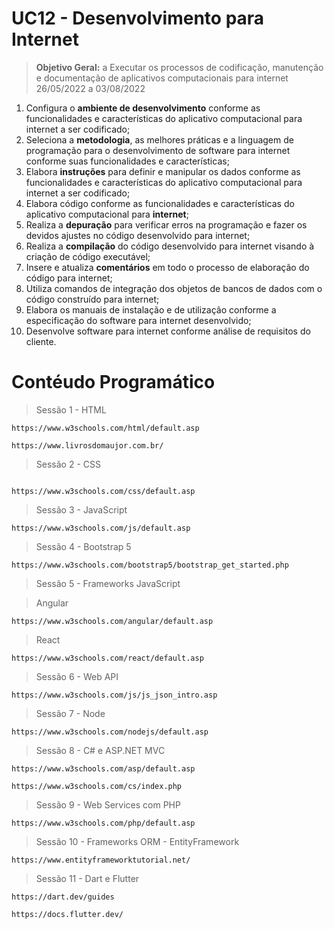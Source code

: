 <h1>UC12 - Desenvolvimento para Internet</h1>

> **Objetivo Geral:** a Executar os processos de codificação, manutenção e documentação de aplicativos computacionais para internet	26/05/2022 a	03/08/2022

1. Configura o **ambiente de desenvolvimento** conforme as funcionalidades e características do aplicativo computacional para internet a ser codificado;
2. Seleciona a **metodologia**, as melhores práticas e a linguagem de programação para o desenvolvimento de software para internet conforme suas funcionalidades e características;
3. Elabora **instruções** para definir e manipular os dados conforme as funcionalidades e características do aplicativo computacional para internet a ser codificado;
4. Elabora código conforme as funcionalidades e características do aplicativo computacional para **internet**;
5. Realiza a **depuração** para verificar erros na programação e fazer os devidos ajustes no código desenvolvido para internet;
6. Realiza a **compilação** do código desenvolvido para internet visando à criação de código executável;
7. Insere e atualiza **comentários** em todo o processo de elaboração do código para internet;
8. Utiliza comandos de integração dos objetos de bancos de dados com o código construído para internet;
9. Elabora os manuais de instalação e de utilização conforme a especificação do software para internet desenvolvido;
10. Desenvolve software para internet conforme análise de requisitos do cliente.


<h1> Contéudo Programático</h1>

>Sessão 1 - HTML

```
https://www.w3schools.com/html/default.asp

```

```
https://www.livrosdomaujor.com.br/
```
>Sessão 2 - CSS

```

https://www.w3schools.com/css/default.asp

```

>Sessão 3 - JavaScript

```
https://www.w3schools.com/js/default.asp

```

>Sessão 4 - Bootstrap 5

```
https://www.w3schools.com/bootstrap5/bootstrap_get_started.php
```

>Sessão 5 - Frameworks JavaScript

>Angular
```
https://www.w3schools.com/angular/default.asp
```
>React

```
https://www.w3schools.com/react/default.asp
```

>Sessão 6 - Web API

```
https://www.w3schools.com/js/js_json_intro.asp
```

>Sessão 7 - Node

```
https://www.w3schools.com/nodejs/default.asp
```

>Sessão 8 - C# e ASP.NET MVC

```
https://www.w3schools.com/asp/default.asp
```
```
https://www.w3schools.com/cs/index.php
```

>Sessão 9 - Web Services com PHP

```
https://www.w3schools.com/php/default.asp
```

>Sessão 10 - Frameworks ORM - EntityFramework

```
https://www.entityframeworktutorial.net/
```

>Sessão 11 - Dart e Flutter

```
https://dart.dev/guides

```

```
https://docs.flutter.dev/
```




